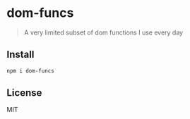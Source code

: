 # dom-funcs

> A very limited subset of dom functions I use every day

## Install

```bash
npm i dom-funcs
```

## License

MIT
